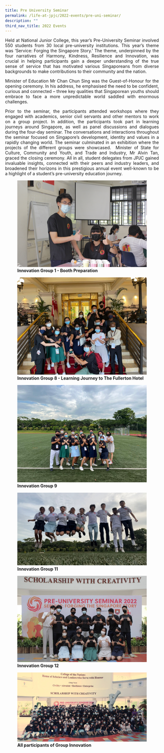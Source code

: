 ```yaml
---
title: Pre University Seminar
permalink: /life-at-jpjc/2022-events/pre-uni-seminar/
description: ""
third_nav_title: 2022 Events
---
```

<div align=justify>
	
<p>Held at National Junior College, this year’s Pre-University Seminar involved 550 students from 30 local pre-university institutions. This year’s theme was ‘Service: Forging the Singapore Story.’ The theme, underpinned by the four narratives of Harmony, Kindness, Resilience and Innovation, was crucial in helping participants gain a deeper understanding of the true sense of service that has motivated various Singaporeans from diverse backgrounds to make contributions to their community and the nation.</p>

<p>Minister of Education Mr Chan Chun Sing was the Guest-of-Honour for the opening ceremony. In his address, he emphasised the need to be confident, curious and connected – three key qualities that Singaporean youths should embrace to face a more unpredictable world saddled with enormous challenges.</p>

<p>Prior to the seminar, the participants attended workshops where they engaged with academics, senior civil servants and other mentors to work on a group project. In addition, the participants took part in learning journeys around Singapore, as well as panel discussions and dialogues during the four-day seminar. The conversations and interactions throughout the seminar focused on Singapore’s development, identity and values in a rapidly changing world. The seminar culminated in an exhibition where the projects of the different groups were showcased.  Minister of State for Culture, Community and Youth, and Trade and Industry, Mr Alvin Tan, graced the closing ceremony. All in all, student delegates from JPJC gained invaluable insights, connected with their peers and industry leaders, and broadened their horizons in this prestigious annual event well-known to be a highlight of a student’s pre-university education journey.</p>
</div>

<figure>
<img src="/images/pre%20uni%201.jpg">
<figcaption> <strong> Innovation Group 1 - Booth Preparation </strong> </figcaption>
</figure>

<figure>
<img src="/images/pre%20uni%202.jpg">
<figcaption> <strong> Innovation Group 8 - Learning Journey to The Fullerton Hotel </strong> </figcaption>
</figure>

<figure>
<img src="/images/pre%20uni%203.jpg">
<figcaption> <strong> Innovation Group 9 </strong> </figcaption>
</figure>

<figure>
<img src="/images/pre%20uni%204.png">
<figcaption> <strong> Innovation Group 11 </strong> </figcaption>
</figure>

<figure>
<img src="/images/pre%20uni%205.jpg">
<figcaption> <strong> Innovation Group 12 </strong> </figcaption>
</figure>

<figure>
<img src="/images/pre%20uni%206.jpeg">
<figcaption> <strong> All participants of Group Innovation </strong> </figcaption>
</figure>